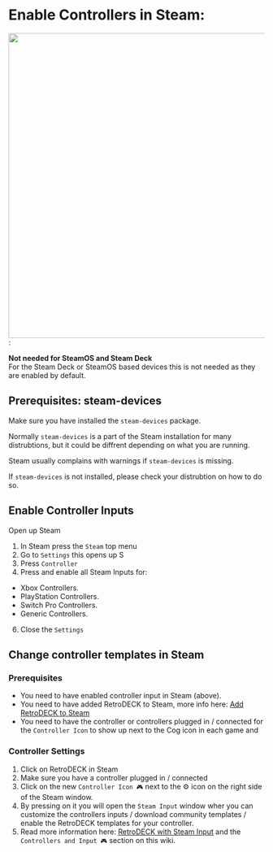 # Enable Controllers in Steam:

<img src="../../wiki_images/steam/steam-enable-controllers.png" width="600">:

**Not needed for SteamOS and Steam Deck**<br>
For the Steam Deck or SteamOS based devices this is not needed as they are enabled by default.

## Prerequisites: steam-devices

Make sure you have installed the `steam-devices` package.

Normally `steam-devices` is a part of the Steam installation for many distrubtions, but it could be diffrent depending on what you are running.

Steam usually complains with warnings if `steam-devices` is missing.

If `steam-devices` is not installed, please check your distrubtion on how to do so.

## Enable Controller Inputs

Open up Steam

1. In Steam press the `Steam` top menu
2. Go to `Settings` this opens up S
4. Press `Controller`
5. Press and enable all Steam Inputs for:
* Xbox Controllers.
* PlayStation Controllers.
* Switch Pro Controllers.
* Generic Controllers.
6. Close the `Settings`

## Change controller templates in Steam

### Prerequisites

* You need to have enabled controller input in Steam (above).
* You need to have added RetroDECK to Steam, more info here: [Add RetroDECK to Steam](../wiki_howto_faq/add-to-steam/)
* You need to have the controller or controllers plugged in / connected for the `Controller Icon` to show up next to the Cog icon in each game and

### Controller Settings

1. Click on RetroDECK in Steam
2. Make sure you have a controller plugged in / connected
3. Click on the new `Controller Icon 🎮` next to the ⚙️ icon on the right side of the Steam window.
4. By pressing on it you will open the `Steam Input` window wher you can customize the controllers inputs / download community templates / enable the RetroDECK templates for your controller.
5. Read more information here: [RetroDECK with Steam Input](../wiki_controllers/about-steam-input/) and the `Controllers and Input 🎮` section on this wiki.
